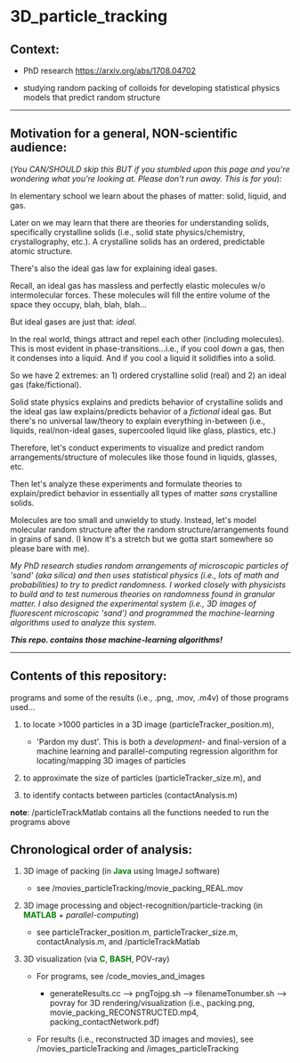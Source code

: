 # 3D_particle_tracking

## Context: 

* PhD research https://arxiv.org/abs/1708.04702 

* studying random packing of colloids for developing statistical physics models that predict random structure 

------

## Motivation for a general, NON-scientific audience:

(_You CAN/SHOULD skip this BUT if you stumbled upon this page and you're wondering what you're looking at. Please don't run away. This is for you_):  
   
   In elementary school we learn about the phases of matter: solid, liquid, and gas.  
   
   Later on we may learn that there are theories for understanding solids, specifically crystalline solids (i.e., solid state physics/chemistry, crystallography, etc.).  A crystalline solids has an ordered, predictable atomic structure. 
   
   There's also the ideal gas law for explaining ideal gases. 
   
   Recall, an ideal gas has massless and perfectly elastic molecules w/o intermolecular forces. These molecules will fill the entire volume of the space they occupy, blah, blah, blah... 
   
   But ideal gases are just that: _ideal_. 
   
   In the real world, things attract and repel each other (including molecules).  This is most evident in phase-transitions...i.e., if you cool down a gas, then it condenses into a liquid.  And if you cool a liquid it solidifies into a solid.  
   
   So we have 2 extremes: an 1) ordered crystalline solid (real) and 2) an ideal gas (fake/fictional).  
   
   Solid state physics explains and predicts behavior of crystalline solids and the ideal gas law explains/predicts behavior of a _fictional_ ideal gas.  But there's no universal law/theory to explain everything in-between (i.e., liquids, real/non-ideal gases, supercooled liquid like glass, plastics, etc.)
   
   Therefore, let's conduct experiments to visualize and predict random arrangements/structure of molecules like those found in liquids, glasses, etc. 
   
   Then let's analyze these experiments and formulate theories to explain/predict behavior in essentially all types of matter _sans_ crystalline solids. 
   
   Molecules are too small and unwieldy to study. Instead, let's model molecular random structure after the random structure/arrangements found in grains of sand.  (I know it's a stretch but we gotta start somewhere so please bare with me).
   
   _My PhD research studies random arrangements of microscopic particles of 'sand' (aka silica) and then uses statistical physics (i.e., lots of math and probabilities) to try to predict randomness.  I worked closely with physicists to build and to test numerous theories on randomness found in granular matter.  I also designed the experimental system (i.e., 3D images of fluorescent microscopic 'sand') and programmed the machine-learning algorithms used to analyze this system_. 
   
   __*This repo. contains those machine-learning algorithms!*__
   
-----

## Contents of this repository: 

programs and some of the results (i.e., .png, .mov, .m4v) of those programs used...

1) to locate >1000 particles in a 3D image (particleTracker_position.m), 

   * 'Pardon my dust'. This is both a *development*- and final-version of a machine learning and parallel-computing regression algorithm for locating/mapping 3D images of particles  
   
2) to approximate the size of particles (particleTracker_size.m), and 

3) to identify contacts between particles (contactAnalysis.m)

__note__: /particleTrackMatlab contains all the functions needed to run the programs above

## Chronological order of analysis:

1) 3D image of packing (in <font color = 'green'>__Java__</font> using ImageJ software)

    * see /movies_particleTracking/movie_packing_REAL.mov

2) 3D image processing and object-recognition/particle-tracking (in <font color = 'green'>__MATLAB__</font> + _parallel-computing_)

    * see particleTracker_position.m, particleTracker_size.m, contactAnalysis.m, and /particleTrackMatlab

3) 3D visualization (via <font color ='green'>__C__</font>, <font color='green'>__BASH__</font>, POV-ray) 

   * For programs, see /code_movies_and_images
   
      * generateResults.cc --> pngTojpg.sh  --> filenameTonumber.sh --> povray for 3D rendering/visualization (i.e., packing.png, movie_packing_RECONSTRUCTED.mp4, packing_contactNetwork.pdf)
      
   * For results (i.e., reconstructed 3D images and movies), see /movies_particleTracking and /images_particleTracking

